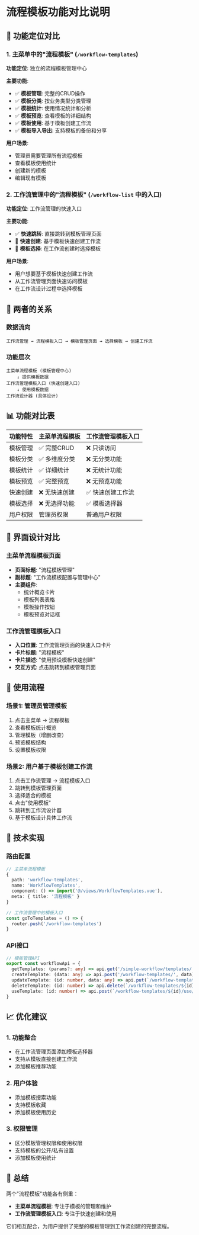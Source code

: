 # 流程模板功能对比说明

## 🎯 功能定位对比

### 1. 主菜单中的"流程模板" (`/workflow-templates`)
**功能定位**: 独立的流程模板管理中心

**主要功能**:
- ✅ **模板管理**: 完整的CRUD操作
- ✅ **模板分类**: 按业务类型分类管理
- ✅ **模板统计**: 使用情况统计和分析
- ✅ **模板预览**: 查看模板的详细结构
- ✅ **模板使用**: 基于模板创建工作流
- ✅ **模板导入导出**: 支持模板的备份和分享

**用户场景**:
- 管理员需要管理所有流程模板
- 查看模板使用统计
- 创建新的模板
- 编辑现有模板

### 2. 工作流管理中的"流程模板" (`/workflow-list` 中的入口)
**功能定位**: 工作流管理的快速入口

**主要功能**:
- ✅ **快速跳转**: 直接跳转到模板管理页面
- 🎯 **快速创建**: 基于模板快速创建工作流
- 🎯 **模板选择**: 在工作流创建时选择模板

**用户场景**:
- 用户想要基于模板快速创建工作流
- 从工作流管理页面快速访问模板
- 在工作流设计过程中选择模板

## 🔄 两者的关系

### 数据流向
```
工作流管理 → 流程模板入口 → 模板管理页面 → 选择模板 → 创建工作流
```

### 功能层次
```
主菜单流程模板 (模板管理中心)
    ↓ 提供模板数据
工作流管理模板入口 (快速创建入口)
    ↓ 使用模板数据
工作流设计器 (具体设计)
```

## 📊 功能对比表

| 功能特性 | 主菜单流程模板 | 工作流管理模板入口 |
|---------|---------------|------------------|
| 模板管理 | ✅ 完整CRUD | ❌ 只读访问 |
| 模板分类 | ✅ 多维度分类 | ❌ 无分类功能 |
| 模板统计 | ✅ 详细统计 | ❌ 无统计功能 |
| 模板预览 | ✅ 完整预览 | ❌ 无预览功能 |
| 快速创建 | ❌ 无快速创建 | ✅ 快速创建工作流 |
| 模板选择 | ❌ 无选择功能 | ✅ 模板选择器 |
| 用户权限 | 管理员权限 | 普通用户权限 |

## 🎨 界面设计对比

### 主菜单流程模板页面
- **页面标题**: "流程模板管理"
- **副标题**: "工作流模板配置与管理中心"
- **主要组件**: 
  - 统计概览卡片
  - 模板列表表格
  - 模板操作按钮
  - 模板预览对话框

### 工作流管理模板入口
- **入口位置**: 工作流管理页面的快速入口卡片
- **卡片标题**: "流程模板"
- **卡片描述**: "使用预设模板快速创建"
- **交互方式**: 点击跳转到模板管理页面

## 🚀 使用流程

### 场景1: 管理员管理模板
1. 点击主菜单 → 流程模板
2. 查看模板统计概览
3. 管理模板（增删改查）
4. 预览模板结构
5. 设置模板权限

### 场景2: 用户基于模板创建工作流
1. 点击工作流管理 → 流程模板入口
2. 跳转到模板管理页面
3. 选择适合的模板
4. 点击"使用模板"
5. 跳转到工作流设计器
6. 基于模板设计具体工作流

## 🔧 技术实现

### 路由配置
```typescript
// 主菜单流程模板
{
  path: 'workflow-templates',
  name: 'WorkflowTemplates',
  component: () => import('@/views/WorkflowTemplates.vue'),
  meta: { title: '流程模板' }
}

// 工作流管理中的模板入口
const goToTemplates = () => {
  router.push('/workflow-templates')
}
```

### API接口
```typescript
// 模板管理API
export const workflowApi = {
  getTemplates: (params?: any) => api.get('/simple-workflow/templates/', { params }),
  createTemplate: (data: any) => api.post('/workflow-templates/', data),
  updateTemplate: (id: number, data: any) => api.put(`/workflow-templates/${id}/`, data),
  deleteTemplate: (id: number) => api.delete(`/workflow-templates/${id}/`),
  useTemplate: (id: number) => api.post(`/workflow-templates/${id}/use/`),
}
```

## 📈 优化建议

### 1. 功能整合
- 在工作流管理页面添加模板选择器
- 支持从模板直接创建工作流
- 添加模板推荐功能

### 2. 用户体验
- 添加模板搜索功能
- 支持模板收藏
- 添加模板使用历史

### 3. 权限管理
- 区分模板管理权限和使用权限
- 支持模板的公开/私有设置
- 添加模板使用统计

## 🎉 总结

两个"流程模板"功能各有侧重：
- **主菜单流程模板**: 专注于模板的管理和维护
- **工作流管理模板入口**: 专注于快速创建和使用

它们相互配合，为用户提供了完整的模板管理到工作流创建的完整流程。
